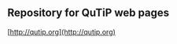 Repository for QuTiP web pages
-------------------------------------------

[http://qutip.org](http://qutip.org)

